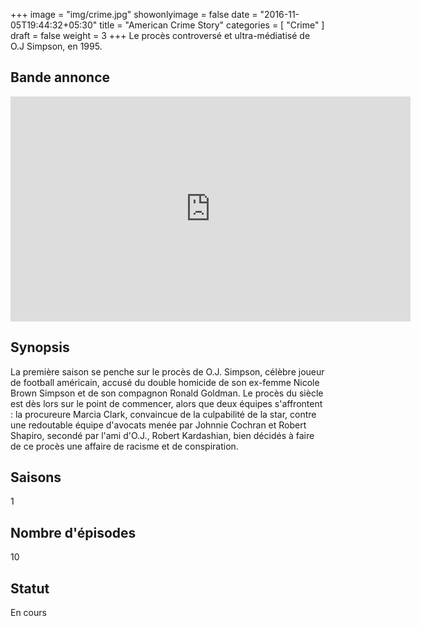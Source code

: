+++
image = "img/crime.jpg"
showonlyimage = false
date = "2016-11-05T19:44:32+05:30"
title = "American Crime Story"
categories = [ "Crime" ]
draft = false
weight = 3
+++
Le procès controversé et ultra-médiatisé de O.J Simpson, en 1995.
<!--more-->
## Bande annonce

<iframe width="640" height="360" src="https://www.youtube.com/embed/ZT0m9MBCMDo" frameborder="0" allowfullscreen></iframe>

## Synopsis

La première saison se penche sur le procès de O.J. Simpson, célèbre joueur de football américain, accusé du double homicide de son ex-femme Nicole Brown Simpson et de son compagnon Ronald Goldman. Le procès du siècle est dès lors sur le point de commencer, alors que deux équipes s'affrontent : la procureure Marcia Clark, convaincue de la culpabilité de la star, contre une redoutable équipe d'avocats menée par Johnnie Cochran et Robert Shapiro, secondé par l'ami d'O.J., Robert Kardashian, bien décidés à faire de ce procès une affaire de racisme et de conspiration.



## Saisons

1

## Nombre d'épisodes

10

## Statut

En cours
